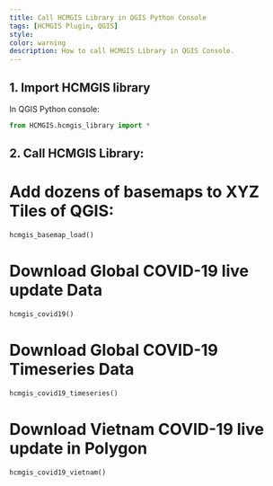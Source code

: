 ```yaml
---
title: Call HCMGIS Library in QGIS Python Console
tags: [HCMGIS Plugin, QGIS]
style: 
color: warning
description: How to call HCMGIS Library in QGIS Console.
---
```

## 1. Import HCMGIS library
In QGIS Python console:  

```python
from HCMGIS.hcmgis_library import *
```
## 2. Call HCMGIS Library:
# Add dozens of basemaps to XYZ Tiles of QGIS:
```python
hcmgis_basemap_load()
```
# Download Global COVID-19 live update Data
```python
hcmgis_covid19()
```
# Download Global COVID-19 Timeseries Data
```python
hcmgis_covid19_timeseries()
```
# Download Vietnam COVID-19 live update in Polygon
```python
hcmgis_covid19_vietnam()
```
